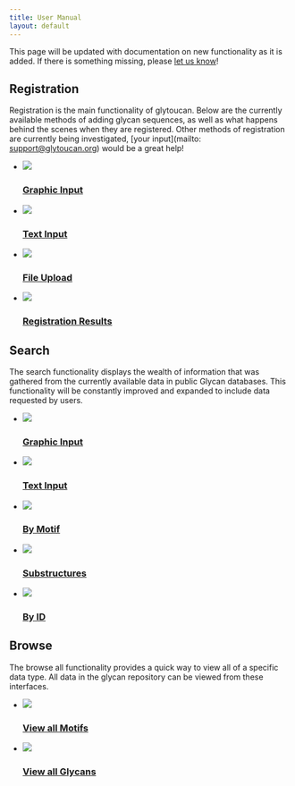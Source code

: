 ```yaml
---
title: User Manual
layout: default
---
```


This page will be updated with documentation on new functionality as it is added.  If there is something missing, please [let us know](/team)!

Registration
-----------------------------------------

Registration is the main functionality of glytoucan.  Below are the currently available methods of adding glycan sequences, as well as what happens behind the scenes when they are registered.  Other methods of registration are currently being investigated, [your input](mailto: support@glytoucan.org) would be a great help!

<ul class="lesson-images">
  <li>
    <a href="../manual/registration-graphical">
      <img src="../images/manual/registration-graphical.png">
      <h3>Graphic Input</h3>
    </a>
  </li>
  <li>
    <a href="../manual/registration-text">
      <img src="../images/manual/registration-text.png">
      <h3>Text Input</h3>
    </a>
  </li>
  <li>
    <a href="../manual/registration-upload">
      <img src="../images/manual/registration-upload.png">
      <h3>File Upload</h3>
    </a>
  </li>
  <li>
    <a href="../manual/registration-result">
      <img src="../images/manual/registration-result.png">
      <h3>Registration Results</h3>
    </a>
  </li>
</ul>

Search
---------------

The search functionality displays the wealth of information that was gathered from the currently available data in public Glycan databases.  This functionality will be constantly improved and expanded to include data requested by users.

<ul class="lesson-images">
  <li>
    <a href="../manual/search-graphical">
      <img src="../images/manual/search-graphical.png">
      <h3>Graphic Input</h3>
    </a>
  </li>
  <li>
    <a href="../manual/search-text">
      <img src="../images/manual/search-text.png">
      <h3>Text Input</h3>
    </a>
  </li>
  <li>
    <a href="../manual/search-motif">
      <img src="../images/manual/search-motif.png">
      <h3>By Motif</h3>
    </a>
  </li>
  <li>
    <a href="../manual/search-substructure">
      <img src="../images/manual/search-substructure.png">
      <h3>Substructures</h3>
    </a>
  </li>
  <li>
    <a href="../manual/search-id">
      <img src="../images/manual/search-id.png">
      <h3>By ID</h3>
    </a>
  </li>
</ul>

Browse
---------------

The browse all functionality provides a quick way to view all of a specific data type.  All data in the glycan repository can be viewed from these interfaces. 

<ul class="lesson-images">
  <li>
    <a href="../manual/browse-motif">
      <img src="../images/manual/browse-motif.png">
      <h3>View all Motifs</h3>
    </a>
  </li>
  <li>
    <a href="../manual/browse-glycan">
      <img src="../images/manual/browse-glycan.png">
      <h3>View all Glycans</h3>
    </a>
  </li>
</ul>
